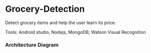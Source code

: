 # Grocery-Detection
Detect grocery items and help the user learn its price.<br>

Tools: Android studio, Nodejs, MongoDB, Watson Visual Recognition

### Architecture Diagram
![]()

